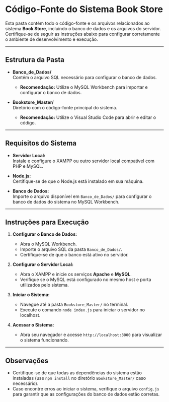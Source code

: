 # **Código-Fonte do Sistema Book Store**

Esta pasta contém todo o código-fonte e os arquivos relacionados ao sistema **Book Store**, incluindo o banco de dados e os arquivos do servidor. Certifique-se de seguir as instruções abaixo para configurar corretamente o ambiente de desenvolvimento e execução.

---

## **Estrutura da Pasta**

- **Banco_de_Dados/**  
  Contém o arquivo SQL necessário para configurar o banco de dados.  
  - **Recomendação:** Utilize o MySQL Workbench para importar e configurar o banco de dados.  

- **Bookstore_Master/**  
  Diretório com o código-fonte principal do sistema.  
  - **Recomendação:** Utilize o Visual Studio Code para abrir e editar o código.  

---

## **Requisitos do Sistema**

- **Servidor Local:**  
  Instale e configure o XAMPP ou outro servidor local compatível com PHP e MySQL.

- **Node.js:**  
  Certifique-se de que o Node.js está instalado em sua máquina.

- **Banco de Dados:**  
  Importe o arquivo disponível em `Banco_de_Dados/` para configurar o banco de dados do sistema no MySQL Workbench.

---

## **Instruções para Execução**

1. **Configurar o Banco de Dados:**
   - Abra o MySQL Workbench.
   - Importe o arquivo SQL da pasta `Banco_de_Dados/`.
   - Certifique-se de que o banco está ativo no servidor.

2. **Configurar o Servidor Local:**
   - Abra o XAMPP e inicie os serviços **Apache** e **MySQL**.
   - Verifique se o MySQL está configurado no mesmo host e porta utilizados pelo sistema.

3. **Iniciar o Sistema:**
   - Navegue até a pasta `Bookstore_Master/` no terminal.
   - Execute o comando `node index.js` para iniciar o servidor no localhost.

4. **Acessar o Sistema:**
   - Abra seu navegador e acesse `http://localhost:3000` para visualizar o sistema funcionando.

---

## **Observações**

- Certifique-se de que todas as dependências do sistema estão instaladas (use `npm install` no diretório `Bookstore_Master/` caso necessário).
- Caso encontre erros ao iniciar o sistema, verifique o arquivo `config.js` para garantir que as configurações do banco de dados estão corretas.
